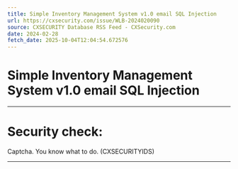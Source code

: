 ```yaml
---
title: Simple Inventory Management System v1.0 email SQL Injection
url: https://cxsecurity.com/issue/WLB-2024020090
source: CXSECURITY Database RSS Feed - CXSecurity.com
date: 2024-02-28
fetch_date: 2025-10-04T12:04:54.672576
---
```


# Simple Inventory Management System v1.0 email SQL Injection

---

# Security check:

Captcha. You know what to do. (CXSECURITYIDS)

---